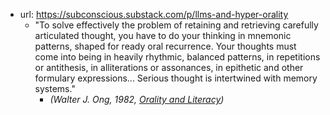 
- url: https://subconscious.substack.com/p/llms-and-hyper-orality
  - "To solve effectively the problem of retaining and retrieving carefully articulated thought, you have to do your thinking in mnemonic patterns, shaped for ready oral recurrence. Your thoughts must come into being in heavily rhythmic, balanced patterns, in repetitions or antithesis, in alliterations or assonances, in epithetic and other formulary expressions... Serious thought is intertwined with memory systems."
    - _(Walter J. Ong, 1982, [Orality and Literacy](https://www.amazon.com/Orality-Literacy-30th-Anniversary-Accents/dp/0415538386))_